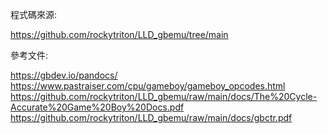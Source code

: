 程式碼來源:

https://github.com/rockytriton/LLD_gbemu/tree/main

參考文件:

https://gbdev.io/pandocs/
https://www.pastraiser.com/cpu/gameboy/gameboy_opcodes.html
https://github.com/rockytriton/LLD_gbemu/raw/main/docs/The%20Cycle-Accurate%20Game%20Boy%20Docs.pdf
https://github.com/rockytriton/LLD_gbemu/raw/main/docs/gbctr.pdf
